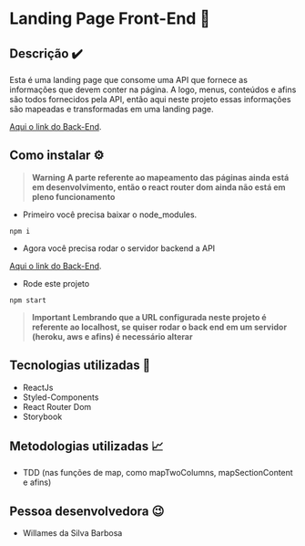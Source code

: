 # Landing Page Front-End 🚀

## Descrição ✔️
Esta é uma landing page que consome uma API que fornece as informações que devem conter na página.
A logo, menus, conteúdos e afins são todos fornecidos pela API, então aqui neste projeto essas informações são mapeadas e transformadas
em uma landing page.

[Aqui o link do Back-End](https://github.com/WillamesBarbosa/strapi-backend-landing-page).

## Como instalar ⚙️

> **Warning**
> **A parte referente ao mapeamento das páginas ainda está em desenvolvimento, então o react router dom ainda não está em pleno funcionamento**



* Primeiro você precisa baixar o node_modules.
```
npm i
```


* Agora você precisa rodar o servidor backend a API

[Aqui o link do Back-End](https://github.com/WillamesBarbosa/strapi-backend-landing-page).


* Rode este projeto

```
npm start
```



> **Important**
> **Lembrando que a URL configurada neste projeto é referente ao localhost, se quiser rodar o back end
 em um servidor (heroku, aws e afins) é necessário alterar**

## Tecnologias utilizadas 🤖

* ReactJs
* Styled-Components
* React Router Dom
* Storybook

## Metodologias utilizadas 📈

* TDD (nas funções de map, como mapTwoColumns, mapSectionContent e afins)

## Pessoa desenvolvedora 😉

- Willames da Silva Barbosa

